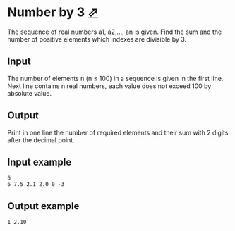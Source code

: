 # Number by 3 [⬀](https://www.e-olymp.com/en/problems/919)
The sequence of real numbers a1, a2,..., an is given. Find the sum and the number of positive elements which indexes are divisible by 3.

## Input
The number of elements n (n ≤ 100) in a sequence is given in the first line. Next line contains n real numbers, each value does not exceed 100 by absolute value.

## Output
Print in one line the number of required elements and their sum with 2 digits after the decimal point.

## Input example
```
6
6 7.5 2.1 2.0 0 -3
```

## Output example
```
1 2.10
```
